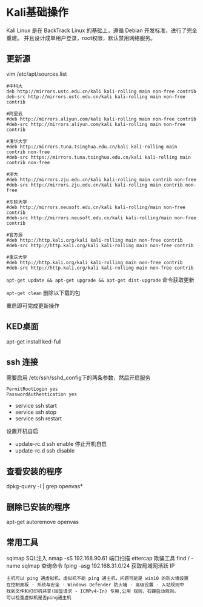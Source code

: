 # Kali基础操作
Kali Linux 是在 BackTrack Linux 的基础上，遵循 Debian 开发标准，进行了完全重建。
并且设计成单用户登录，root权限，默认禁用网络服务。

## 更新源
vim /etc/apt/sources.list
```
#中科大
deb http://mirrors.ustc.edu.cn/kali kali-rolling main non-free contrib
deb-src http://mirrors.ustc.edu.cn/kali kali-rolling main non-free contrib

#阿里云
#deb http://mirrors.aliyun.com/kali kali-rolling main non-free contrib
#deb-src http://mirrors.aliyun.com/kali kali-rolling main non-free contrib

#清华大学
#deb http://mirrors.tuna.tsinghua.edu.cn/kali kali-rolling main contrib non-free
#deb-src https://mirrors.tuna.tsinghua.edu.cn/kali kali-rolling main contrib non-free

#浙大
#deb http://mirrors.zju.edu.cn/kali kali-rolling main contrib non-free
#deb-src http://mirrors.zju.edu.cn/kali kali-rolling main contrib non-free

#东软大学
#deb http://mirrors.neusoft.edu.cn/kali kali-rolling/main non-free contrib
#deb-src http://mirrors.neusoft.edu.cn/kali kali-rolling/main non-free contrib

#官方源
#deb http://http.kali.org/kali kali-rolling main non-free contrib
#deb-src http://http.kali.org/kali kali-rolling main non-free contrib

#重庆大学
#deb http://http.kali.org/kali kali-rolling main non-free contrib
#deb-src http://http.kali.org/kali kali-rolling main non-free contrib
```

`apt-get update && apt-get upgrade && apt-get dist-upgrade` 命令获取更新

`apt-get clean` 删除以下载的包

重启即可完成更新操作

## KED桌面
apt-get install ked-full

## ssh 连接

需要启用 /etc/ssh/sshd_config下的两条参数，然后开启服务
```
PermitRootLogin yes
PasswordAuthentication yes
```
- service ssh start
- service ssh stop
- service ssh restart

设置开机自启
- update-rc.d ssh enable
停止开机自启
- update-rc.d ssh disable

## 查看安装的程序
dpkg-query -l | grep openvas*

## 删除已安装的程序
apt-get autoremove openvas

## 常用工具
sqlmap SQL注入
nmap -sS 192.168.90.61 端口扫描
ettercap 欺骗工具
find / -name sqlmap 查询命令
fping -asg 192.168.31.0/24 获取局域网活跃 IP
```
主机可以 ping 通虚拟机，虚拟机不能 ping 通主机，问题可能是 win10 的防火墙设置
在控制面板 - 系统与安全 - Windows Defender 防火墙 - 高级设置 - 入站规则中
找到文件和打印机共享(回显请求 - ICMPv4-In) 专用,公用 规则，右键启动规则。
可以检查虚拟机是否ping通主机
```
